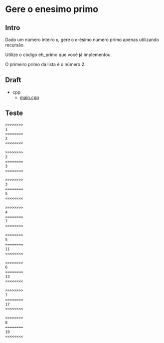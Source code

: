 # Gere o enesimo primo

## Intro

Dado um número inteiro `n`, gere o `n`-ésimo número primo apenas utilizando recursão.

Utilize o código eh_primo que você já implementou.

O primeiro primo da lista é o número 2.

## Draft

<!-- links .cache/draft -->
- cpp
  - [main.cpp](.cache/draft/cpp/main.cpp)
<!-- links -->

## Teste

```txt
>>>>>>>>
1
========
2
<<<<<<<<

>>>>>>>>
2
========
3
<<<<<<<<

>>>>>>>>
3
========
5
<<<<<<<<

>>>>>>>>
4
========
7
<<<<<<<<

>>>>>>>>
5
========
11
<<<<<<<<

>>>>>>>>
6
========
13
<<<<<<<<

>>>>>>>>
7
========
17
<<<<<<<<

>>>>>>>>
8
========
19
<<<<<<<<

```
